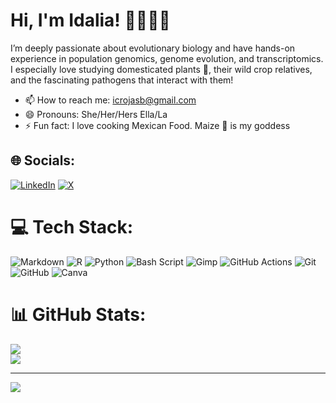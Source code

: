 # Hi, I'm Idalia!  👋👩🏾‍🔬
I’m deeply passionate about evolutionary biology and have hands-on experience in population genomics, genome evolution, and transcriptomics.<br>I especially love studying domesticated plants 🌱, their wild crop relatives, and the fascinating pathogens that interact with them!
 - 📫 How to reach me: icrojasb@gmail.com
 - 😄 Pronouns: She/Her/Hers Ella/La
 - ⚡ Fun fact: I love cooking Mexican Food. Maize 🌽​ is my goddess 

<!--
**yetzehev/yetzehev** is a ✨ _special_ ✨ repository because its `README.md` (this file) appears on your GitHub profile.

Here are some ideas to get you started:

- 🔭 I’m currently working on ...
- 🌱 I’m currently learning ...
- 👯 I’m looking to collaborate on ...
- 🤔 I’m looking for help with ...
- 💬 Ask me about ...
- 📫 How to reach me: ...
- 😄 Pronouns: ...
- ⚡ Fun fact: ...
-->


## 🌐 Socials:
[![LinkedIn](https://img.shields.io/badge/LinkedIn-%230077B5.svg?logo=linkedin&logoColor=white)](https://linkedin.com/in/idalia-rojas-barrera-39232128) [![X](https://img.shields.io/badge/X-black.svg?logo=X&logoColor=white)](https://x.com/Idalia_R0jas) 

# 💻 Tech Stack:
![Markdown](https://img.shields.io/badge/markdown-%23000000.svg?style=for-the-badge&logo=markdown&logoColor=white) ![R](https://img.shields.io/badge/r-%23276DC3.svg?style=for-the-badge&logo=r&logoColor=white) ![Python](https://img.shields.io/badge/python-3670A0?style=for-the-badge&logo=python&logoColor=ffdd54) ![Bash Script](https://img.shields.io/badge/bash_script-%23121011.svg?style=for-the-badge&logo=gnu-bash&logoColor=white) ![Gimp](https://img.shields.io/badge/Gimp-657D8B?style=for-the-badge&logo=gimp&logoColor=FFFFFF) ![GitHub Actions](https://img.shields.io/badge/github%20actions-%232671E5.svg?style=for-the-badge&logo=githubactions&logoColor=white) ![Git](https://img.shields.io/badge/git-%23F05033.svg?style=for-the-badge&logo=git&logoColor=white) ![GitHub](https://img.shields.io/badge/github-%23121011.svg?style=for-the-badge&logo=github&logoColor=white) ![Canva](https://img.shields.io/badge/Canva-%2300C4CC.svg?style=for-the-badge&logo=Canva&logoColor=white)
# 📊 GitHub Stats:
![](https://github-readme-streak-stats.herokuapp.com/?user=yetzehev&theme=dark&hide_border=false)<br/>
![](https://github-readme-stats.vercel.app/api/top-langs/?username=yetzehev&theme=dark&hide_border=false&include_all_commits=false&count_private=false&layout=compact)

---
[![](https://visitcount.itsvg.in/api?id=yetzehev&icon=0&color=0)](https://visitcount.itsvg.in)

<!-- Proudly created with GPRM ( https://gprm.itsvg.in ) -->
